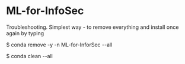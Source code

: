 # ML-for-InfoSec






Troubleshooting. Simplest way - to remove everything and install once again by typing




$ conda remove -y -n ML-for-InforSec --all

$ conda clean --all



